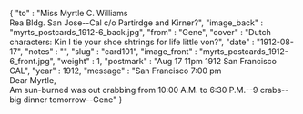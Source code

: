 {
  "to" : "Miss Myrtle C. Williams<br> Rea Bldg. San Jose--Cal c/o Partirdge and Kirner?",
  "image_back" : "myrts_postcards_1912-6_back.jpg",
  "from" : "Gene",
  "cover" : "Dutch characters: Kin I tie your shoe shtrings for life little von?",
  "date" : "1912-08-17",
  "notes" : "",
  "slug" : "card101",
  "image_front" : "myrts_postcards_1912-6_front.jpg",
  "weight" : 1,
  "postmark" : "Aug 17 11pm 1912 San Francisco CAL",
  "year" : 1912,
  "message" : "San Francisco 7:00 pm<br>Dear Myrtle,<br>Am sun-burned was out crabbing from 10:00 A.M. to 6:30 P.M.--9 crabs--big dinner tomorrow--Gene"
}
